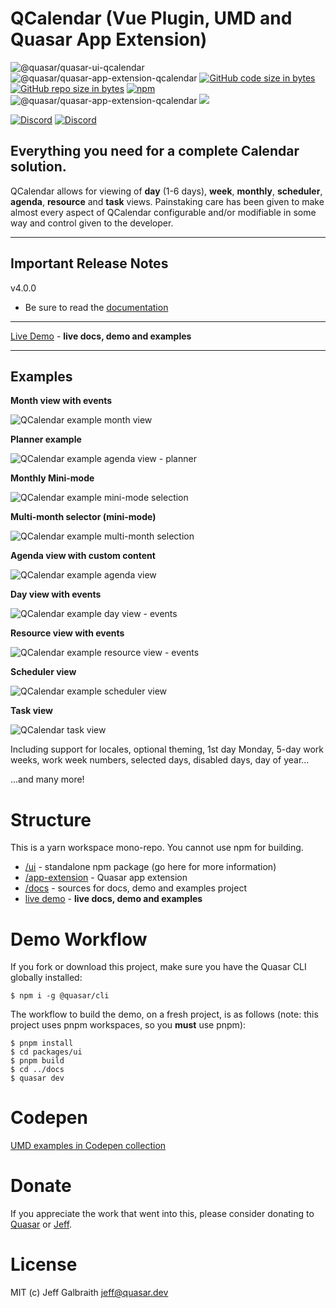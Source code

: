 # QCalendar (Vue Plugin, UMD and Quasar App Extension)

![@quasar/quasar-ui-qcalendar](https://img.shields.io/npm/v/@quasar/quasar-ui-qcalendar?label=@quasar/quasar-ui-qcalendar)
![@quasar/quasar-app-extension-qcalendar](https://img.shields.io/npm/v/@quasar/quasar-app-extension-qcalendar?label=@quasar/quasar-app-extension-qcalendar)
[![GitHub code size in bytes](https://img.shields.io/github/languages/code-size/quasarframework/quasar-ui-qcalendar)]()
[![GitHub repo size in bytes](https://img.shields.io/github/repo-size/quasarframework/quasar-ui-qcalendar)]()
[![npm](https://img.shields.io/npm/dt/@quasar/quasar-app-extension-qcalendar)](https://www.npmjs.com/package/@quasar/quasar-app-extension-qcalendar)
![@quasar/quasar-app-extension-qcalendar](https://img.shields.io/npm/dm/@quasar/quasar-app-extension-qcalendar)
[![](https://data.jsdelivr.com/v1/package/npm/@quasar/quasar-ui-qcalendar/badge)](https://www.jsdelivr.com/package/npm/@quasar/quasar-ui-qcalendar)

[![Discord](https://img.shields.io/badge/discord-join%20server-738ADB?style=for-the-badge&logo=discord&logoColor=738ADB)](https://chat.quasar.dev)
[![Discord](https://img.shields.io/badge/follow-@jgalbraith64-1DA1F2?style=for-the-badge&logo=twitter&logoColor=1DA1F2)](https://twitter.com/jgalbraith64)

## Everything you need for a complete Calendar solution.

QCalendar allows for viewing of **day** (1-6 days), **week**, **monthly**, **scheduler**, **agenda**, **resource** and **task** views. Painstaking care has been given to make almost every aspect of QCalendar configurable and/or modifiable in some way and control given to the developer.

---

## Important Release Notes

v4.0.0

- Be sure to read the [documentation](https://qcalendar.netlify.app/)

---

[Live Demo](https://qcalendar.netlify.app/) - **live docs, demo and examples**

---

## Examples

**Month view with events**

![QCalendar example month view](https://raw.githubusercontent.com/quasarframework/quasar-ui-qcalendar/refs/heads/dev/packages/docs/public/qcalendarmonth-event-slots.png)

**Planner example**

![QCalendar example agenda view - planner](https://raw.githubusercontent.com/quasarframework/quasar-ui-qcalendar/refs/heads/dev/packages/docs/public/qcalendaragenda-planner.png)

**Monthly Mini-mode**

![QCalendar example mini-mode selection](https://raw.githubusercontent.com/quasarframework/quasar-ui-qcalendar/refs/heads/dev/packages/docs/public/qcalendarmonth-minimode-range-selection.png)

**Multi-month selector (mini-mode)**

![QCalendar example multi-month selection](https://raw.githubusercontent.com/quasarframework/quasar-ui-qcalendar/refs/heads/dev/packages/docs/public/qcalendar-month-view-mini-mode-multi-month-selection.png)

**Agenda view with custom content**

![QCalendar example agenda view](https://raw.githubusercontent.com/quasarframework/quasar-ui-qcalendar/refs/heads/dev/packages/docs/public/qcalendar-agenda-view.png)

**Day view with events**

![QCalendar example day view - events](https://raw.githubusercontent.com/quasarframework/quasar-ui-qcalendar/refs/heads/dev/packages/docs/public/qcalendar-day-view.png)

**Resource view with events**

![QCalendar example resource view - events](https://raw.githubusercontent.com/quasarframework/quasar-ui-qcalendar/refs/heads/dev/packages/docs/public/qcalendar-resource-view.png)

**Scheduler view**

![QCalendar example scheduler view](https://raw.githubusercontent.com/quasarframework/quasar-ui-qcalendar/refs/heads/dev/packages/docs/public/qcalendar-scheduler-view.png)

**Task view**

![QCalendar task view](https://raw.githubusercontent.com/quasarframework/quasar-ui-qcalendar/refs/heads/dev/packages/docs/public/QCalendarTask.png)

Including support for locales, optional theming, 1st day Monday, 5-day work weeks, work week numbers, selected days, disabled days, day of year...

...and many more!

# Structure

This is a yarn workspace mono-repo. You cannot use npm for building.

- [/ui](packages/ui) - standalone npm package (go here for more information)
- [/app-extension](packages/app-extension) - Quasar app extension
- [/docs](packages/docs) - sources for docs, demo and examples project
- [live demo](https://qcalendar.netlify.app/) - **live docs, demo and examples**

# Demo Workflow

If you fork or download this project, make sure you have the Quasar CLI globally installed:

```
$ npm i -g @quasar/cli
```

The workflow to build the demo, on a fresh project, is as follows (note: this project uses pnpm workspaces, so you **must** use pnpm):

```
$ pnpm install
$ cd packages/ui
$ pnpm build
$ cd ../docs
$ quasar dev
```

# Codepen

[UMD examples in Codepen collection](https://codepen.io/collection/qOBOEG)

# Donate

If you appreciate the work that went into this, please consider donating to [Quasar](https://donate.quasar.dev) or [Jeff](https://github.com/sponsors/hawkeye64).

# License

MIT (c) Jeff Galbraith <jeff@quasar.dev>
